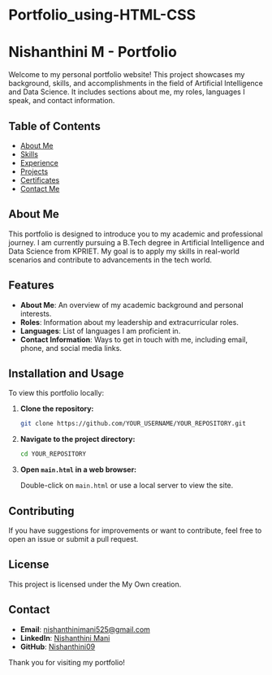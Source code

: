 # Portfolio_using-HTML-CSS
# Nishanthini M - Portfolio

Welcome to my personal portfolio website! This project showcases my background, skills, and accomplishments in the field of Artificial Intelligence and Data Science. It includes sections about me, my roles, languages I speak, and contact information.

## Table of Contents

- [About Me](#about-me)
- [Skills](#skills)
- [Experience](#experience)
- [Projects](#projects)
- [Certificates](#certificates)
- [Contact Me](#contact-me)

## About Me

This portfolio is designed to introduce you to my academic and professional journey. I am currently pursuing a B.Tech degree in Artificial Intelligence and Data Science from KPRIET. My goal is to apply my skills in real-world scenarios and contribute to advancements in the tech world.

## Features

- **About Me**: An overview of my academic background and personal interests.
- **Roles**: Information about my leadership and extracurricular roles.
- **Languages**: List of languages I am proficient in.
- **Contact Information**: Ways to get in touch with me, including email, phone, and social media links.

## Installation and Usage

To view this portfolio locally:

1. **Clone the repository:**

    ```bash
    git clone https://github.com/YOUR_USERNAME/YOUR_REPOSITORY.git
    ```

2. **Navigate to the project directory:**

    ```bash
    cd YOUR_REPOSITORY
    ```

3. **Open `main.html` in a web browser:**

    Double-click on `main.html` or use a local server to view the site.

## Contributing

If you have suggestions for improvements or want to contribute, feel free to open an issue or submit a pull request.

## License

This project is licensed under the My Own creation.

## Contact

- **Email**: [nishanthinimani525@gmail.com](mailto:nishanthinimani525@gmail.com)
- **LinkedIn**: [Nishanthini Mani](https://www.linkedin.com/in/nishanthini-mani-2a0150257/)
- **GitHub**: [Nishanthini09](https://github.com/Nishanthini09)

Thank you for visiting my portfolio!
